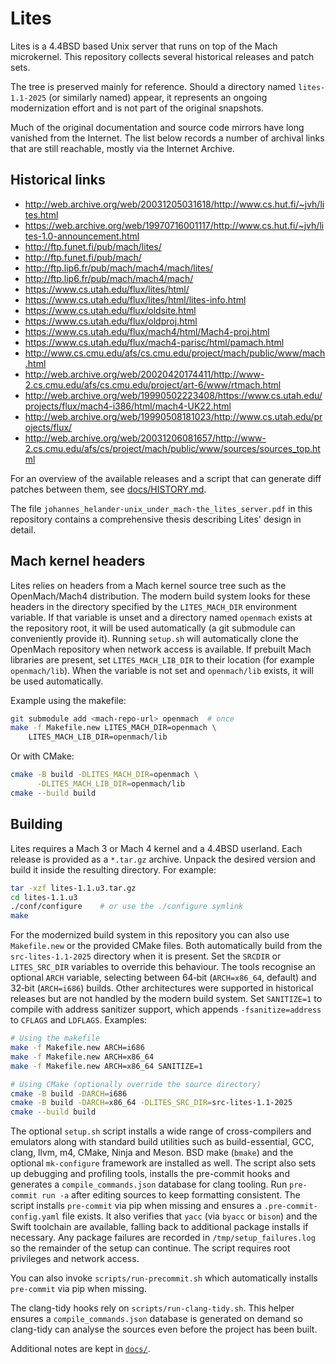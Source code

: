 # Lites

Lites is a 4.4BSD based Unix server that runs on top of the Mach
microkernel.  This repository collects several historical releases and
patch sets.

The tree is preserved mainly for reference.  Should a directory named
`lites-1.1-2025` (or similarly named) appear, it represents an ongoing
modernization effort and is not part of the original snapshots.

Much of the original documentation and source code mirrors have long
vanished from the Internet.  The list below records a number of archival
links that are still reachable, mostly via the Internet Archive.

## Historical links

- http://web.archive.org/web/20031205031618/http://www.cs.hut.fi/~jvh/lites.html
- https://web.archive.org/web/19970716001117/http://www.cs.hut.fi/~jvh/lites-1.0-announcement.html
- http://ftp.funet.fi/pub/mach/lites/
- http://ftp.funet.fi/pub/mach/
- http://ftp.lip6.fr/pub/mach/mach4/mach/lites/
- http://ftp.lip6.fr/pub/mach/mach4/mach/
- https://www.cs.utah.edu/flux/lites/html/
- https://www.cs.utah.edu/flux/lites/html/lites-info.html
- https://www.cs.utah.edu/flux/oldsite.html
- https://www.cs.utah.edu/flux/oldproj.html
- https://www.cs.utah.edu/flux/mach4/html/Mach4-proj.html
- https://www.cs.utah.edu/flux/mach4-parisc/html/pamach.html
- http://www.cs.cmu.edu/afs/cs.cmu.edu/project/mach/public/www/mach.html
- http://web.archive.org/web/20020420174411/http://www-2.cs.cmu.edu/afs/cs.cmu.edu/project/art-6/www/rtmach.html
- http://web.archive.org/web/19990502223408/https://www.cs.utah.edu/projects/flux/mach4-i386/html/mach4-UK22.html
- http://web.archive.org/web/19990508181023/http://www.cs.utah.edu/projects/flux/
- http://web.archive.org/web/20031206081657/http://www-2.cs.cmu.edu/afs/cs/project/mach/public/www/sources/sources_top.html

For an overview of the available releases and a script that can generate diff patches between them, see [docs/HISTORY.md](docs/HISTORY.md).


The file `johannes_helander-unix_under_mach-the_lites_server.pdf` in this
repository contains a comprehensive thesis describing Lites' design in
detail.

## Mach kernel headers

Lites relies on headers from a Mach kernel source tree such as the
OpenMach/Mach4 distribution.  The modern build system looks for these
headers in the directory specified by the `LITES_MACH_DIR` environment
variable.  If that variable is unset and a directory named `openmach`
exists at the repository root, it will be used automatically (a git
submodule can conveniently provide it).
Running `setup.sh` will automatically clone the OpenMach repository when
network access is available.
If prebuilt Mach libraries are present, set `LITES_MACH_LIB_DIR` to their
location (for example `openmach/lib`).  When the variable is not set and
`openmach/lib` exists, it will be used automatically.

Example using the makefile:

```sh
git submodule add <mach-repo-url> openmach  # once
make -f Makefile.new LITES_MACH_DIR=openmach \
    LITES_MACH_LIB_DIR=openmach/lib
```

Or with CMake:

```sh
cmake -B build -DLITES_MACH_DIR=openmach \
      -DLITES_MACH_LIB_DIR=openmach/lib
cmake --build build
```

## Building

Lites requires a Mach 3 or Mach 4 kernel and a 4.4BSD userland.  Each
release is provided as a `*.tar.gz` archive.  Unpack the desired
version and build it inside the resulting directory.  For example:

```sh
tar -xzf lites-1.1.u3.tar.gz
cd lites-1.1.u3
./conf/configure    # or use the ./configure symlink
make
```

For the modernized build system in this repository you can also use
`Makefile.new` or the provided CMake files.  Both automatically build from
the `src-lites-1.1-2025` directory when it is present.  Set the `SRCDIR` or
`LITES_SRC_DIR` variables to override this behaviour.  The tools recognise an
optional `ARCH` variable, selecting between 64‑bit (`ARCH=x86_64`, default) and
32‑bit (`ARCH=i686`) builds.  Other architectures were supported in historical
releases but are not handled by the modern build system.
Set `SANITIZE=1` to compile with address sanitizer support, which appends
`-fsanitize=address` to `CFLAGS` and `LDFLAGS`.
Examples:

```sh
# Using the makefile
make -f Makefile.new ARCH=i686
make -f Makefile.new ARCH=x86_64
make -f Makefile.new ARCH=x86_64 SANITIZE=1

# Using CMake (optionally override the source directory)
cmake -B build -DARCH=i686
cmake -B build -DARCH=x86_64 -DLITES_SRC_DIR=src-lites-1.1-2025
cmake --build build
```

The optional `setup.sh` script installs a wide range of cross-compilers
and emulators along with standard build utilities such as build-essential,
GCC, clang, llvm, m4, CMake, Ninja and Meson.  BSD make (`bmake`) and the optional `mk-configure` framework are installed as well.  The script also sets up debugging and profiling tools, installs the pre-commit hooks and generates a
`compile_commands.json` database for clang tooling.  Run `pre-commit run -a`
after editing sources to keep formatting consistent.  The script installs `pre-commit` via pip when missing and ensures a `.pre-commit-config.yaml` file exists.  It also verifies
that `yacc` (via `byacc` or `bison`) and the Swift toolchain
are available, falling back to additional package installs if necessary.
Any package failures are recorded in `/tmp/setup_failures.log`
so the remainder of the setup can continue.  The script requires root
privileges and network access.

You can also invoke `scripts/run-precommit.sh` which automatically installs
`pre-commit` via pip when missing.

The clang-tidy hooks rely on `scripts/run-clang-tidy.sh`.  This helper
ensures a `compile_commands.json` database is generated on demand so
clang-tidy can analyse the sources even before the project has been built.

Additional notes are kept in [`docs/`](docs/).

